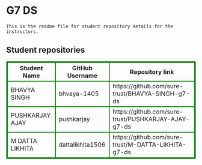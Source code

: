 # G7 DS
    This is the readme file for student repository details for the instructors.
## Student repositories 
<table style="border : 2px solid green; width:100%;">
<tr >
<th style="border : 2px solid green;">Student Name</th>
<th style="border : 2px solid green;">GitHub Username</th>
<th style="border : 2px solid green;">Repository link</th>
</tr>
<tr style="border : 2px solid green;">
<td style="border : 2px solid green;">BHAVYA SINGH</td> 

<td style="border : 2px solid green;">bhvaya-1405</td> 

<td style="border : 2px solid green;">https://github.com/sure-trust/BHAVYA-SINGH-g7-ds</td> 
</tr>

<tr style="border : 2px solid green;">
<td style="border : 2px solid green;">PUSHKARJAY AJAY</td> 

<td style="border : 2px solid green;">pushkarjay</td> 

<td style="border : 2px solid green;">https://github.com/sure-trust/PUSHKARJAY-AJAY-g7-ds</td> 
</tr>

<tr style="border : 2px solid green;">
<td style="border : 2px solid green;">M DATTA LIKHITA</td> 

<td style="border : 2px solid green;">dattalikhita1506</td> 

<td style="border : 2px solid green;">https://github.com/sure-trust/M-DATTA-LIKHITA-g7-ds</td> 
</tr>
